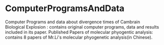 # ComputerProgramsAndData
Computer Programs and data about divergence times of Cambrain Biological Explosion : contains original computer programs, data and results included in its paper.
Published Papers of molecular phyogentic analysis: contains 8 papers of Mr.Li's molecular phyogenetic analysis(in Chinese).
